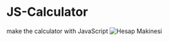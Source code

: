 # JS-Calculator
make the calculator with JavaScript
![Hesap Makinesi](https://github.com/DenizCintas/JS-Calculator/assets/105287082/0e03c16c-941e-46ba-a2e1-f13d03b05ab0)
